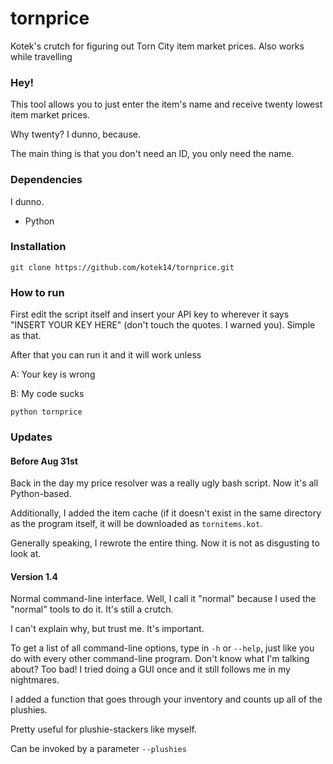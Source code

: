 # tornprice
Kotek's crutch for figuring out Torn City item market prices. Also works while travelling

### Hey!
This tool allows you to just enter the item's name and receive twenty lowest item market prices.

Why twenty? I dunno, because.

The main thing is that you don't need an ID, you only need the name.

### Dependencies
I dunno.

- Python

### Installation
`git clone https://github.com/kotek14/tornprice.git`

### How to run
First edit the script itself and insert your API key to wherever it says "INSERT YOUR KEY HERE" (don't touch the quotes. I warned you). Simple as that.

After that you can run it and it will work unless

A: Your key is wrong

B: My code sucks

`python tornprice`

### Updates

#### Before Aug 31st

Back in the day my price resolver was a really ugly bash script. Now it's all Python-based.

Additionally, I added the item cache (if it doesn't exist in the same directory as the program itself, it will be downloaded as `tornitems.kot`.

Generally speaking, I rewrote the entire thing. Now it is not as disgusting to look at.

#### Version 1.4

Normal command-line interface. Well, I call it "normal" because I used the "normal" tools to do it. It's still a crutch.

I can't explain why, but trust me. It's important.

To get a list of all command-line options, type in `-h` or `--help`, just like you do with every other command-line program. Don't know what I'm talking about? Too bad! I tried doing a GUI once and it still follows me in my nightmares.

I added a function that goes through your inventory and counts up all of the plushies.

Pretty useful for plushie-stackers like myself.

Can be invoked by a parameter `--plushies`
